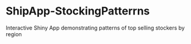 # ShipApp-StockingPatterrns
Interactive Shiny App demonstrating patterns of top selling stockers by region
